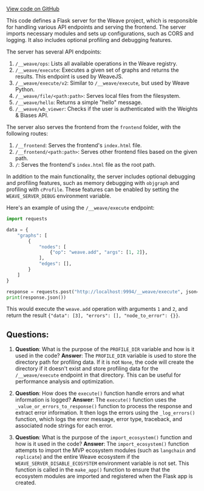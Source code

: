 [View code on GitHub](https://github.com/wandb/weave/weave/weave_server.py)

This code defines a Flask server for the Weave project, which is responsible for handling various API endpoints and serving the frontend. The server imports necessary modules and sets up configurations, such as CORS and logging. It also includes optional profiling and debugging features.

The server has several API endpoints:

1. `/__weave/ops`: Lists all available operations in the Weave registry.
2. `/__weave/execute`: Executes a given set of graphs and returns the results. This endpoint is used by WeaveJS.
3. `/__weave/execute/v2`: Similar to `/__weave/execute`, but used by Weave Python.
4. `/__weave/file/<path:path>`: Serves local files from the filesystem.
5. `/__weave/hello`: Returns a simple "hello" message.
6. `/__weave/wb_viewer`: Checks if the user is authenticated with the Weights & Biases API.

The server also serves the frontend from the `frontend` folder, with the following routes:

1. `/__frontend`: Serves the frontend's `index.html` file.
2. `/__frontend/<path:path>`: Serves other frontend files based on the given path.
3. `/`: Serves the frontend's `index.html` file as the root path.

In addition to the main functionality, the server includes optional debugging and profiling features, such as memory debugging with `objgraph` and profiling with `cProfile`. These features can be enabled by setting the `WEAVE_SERVER_DEBUG` environment variable.

Here's an example of using the `/__weave/execute` endpoint:

```python
import requests

data = {
    "graphs": [
        {
            "nodes": [
                {"op": "weave.add", "args": [1, 2]},
            ],
            "edges": [],
        }
    ]
}

response = requests.post("http://localhost:9994/__weave/execute", json=data)
print(response.json())
```

This would execute the `weave.add` operation with arguments `1` and `2`, and return the result `{"data": [3], "errors": [], "node_to_error": {}}`.
## Questions: 
 1. **Question**: What is the purpose of the `PROFILE_DIR` variable and how is it used in the code?
   **Answer**: The `PROFILE_DIR` variable is used to store the directory path for profiling data. If it is not `None`, the code will create the directory if it doesn't exist and store profiling data for the `/__weave/execute` endpoint in that directory. This can be useful for performance analysis and optimization.

2. **Question**: How does the `execute()` function handle errors and what information is logged?
   **Answer**: The `execute()` function uses the `_value_or_errors_to_response()` function to process the response and extract error information. It then logs the errors using the `_log_errors()` function, which logs the error message, error type, traceback, and associated node strings for each error.

3. **Question**: What is the purpose of the `import_ecosystem()` function and how is it used in the code?
   **Answer**: The `import_ecosystem()` function attempts to import the MVP ecosystem modules (such as `langchain` and `replicate`) and the entire Weave ecosystem if the `WEAVE_SERVER_DISABLE_ECOSYSTEM` environment variable is not set. This function is called in the `make_app()` function to ensure that the ecosystem modules are imported and registered when the Flask app is created.